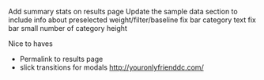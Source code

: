 Add summary stats on results page
Update the sample data section to include info about preselected weight/filter/baseline
fix bar category text
fix bar small number of category height






Nice to haves
- Permalink to results page
- slick transitions for modals http://youronlyfrienddc.com/
